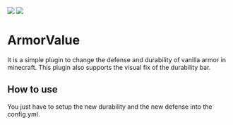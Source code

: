 [![](https://poggit.pmmp.io/shield.api/ArmorValue)](https://poggit.pmmp.io/p/ArmorValue) [![](https://poggit.pmmp.io/shield.dl.total/ArmorValue)](https://poggit.pmmp.io/p/ArmorValue)

# ArmorValue
It is a simple plugin to change the defense and durability of vanilla armor in minecraft.
This plugin also supports the visual fix of the durability bar.

## How to use
You just have to setup the new durability and the new defense into the config.yml.
